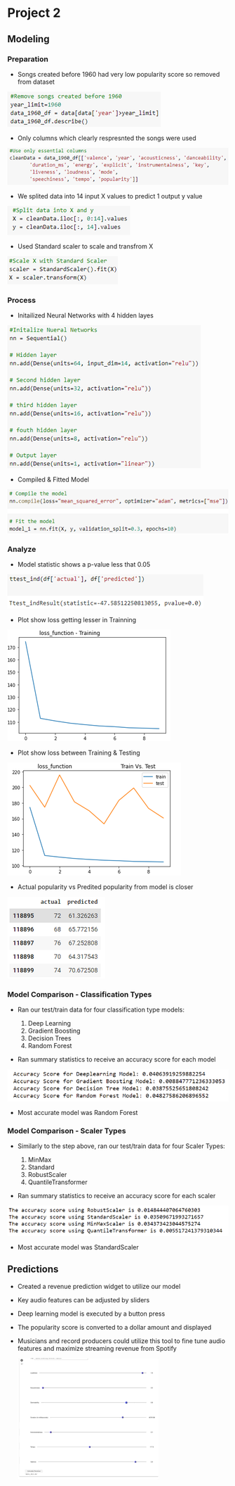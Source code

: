 # Project 2

## Modeling

### Preparation

- Songs created before 1960 had very low popularity score so removed from dataset

![RemoveSongsBefore1960](Resources/images/RemoveSongsBefore1960.PNG)
- Only columns which clearly respresnted the songs were used

![UseOnlyEssentialColumns](Resources/images/UseOnlyEssentialColumns.PNG)
- We splited data into 14 input X values to predict 1 output y value

![SplitDataIntoXandY](Resources/images/SplitDataIntoXandY.PNG)
- Used Standard scaler to scale and transfrom X

![StandardScaler](Resources/images/StandardScaler.PNG)

### Process

- Initailized Neural Networks with 4 hidden layes

![InitalizeNueralNetworks](Resources/images/InitalizeNueralNetworks.PNG)
- Compiled & Fitted Model

![CompileAndFit](Resources/images/CompileAndFit.PNG)

### Analyze
- Model statistic shows a p-value less that 0.05

![Statistics](Resources/images/Statistics.PNG)
- Plot show loss getting lesser in Trainning

![LossFunctionPlot](Resources/images/LossFunctionPlot.png)
- Plot show loss between Training & Testing

![TrainvsTest](Resources/images/TrainvsTest.png)
- Actual popularity vs Predited popularity from model is closer

![ActualvsPredition](Resources/images/ActualvsPredition.PNG)

### Model Comparison - Classification Types
- Ran our test/train data for four classification type models:
    1. Deep Learning
    2. Gradient Boosting
    3. Decision Trees
    4. Random Forest

- Ran summary statistics to receive an accuracy score for each model

![ModelComparison](Resources/images/Model_Comparison.PNG)
- Most accurate model was Random Forest

### Model Comparison - Scaler Types
- Similarly to the step above, ran our test/train data for four Scaler Types:
    1. MinMax
    2. Standard
    3. RobustScaler
    4. QuantileTransformer

- Ran summary statistics to receive an accuracy score for each scaler

![ScalerComparison](Resources/images/ScalerComparison.PNG)
- Most accurate model was StandardScaler

## Predictions
- Created a revenue prediction widget to utilize our model
- Key audio features can be adjusted by sliders
- Deep learning model is executed by a button press
- The popularity score is converted to a dollar amount and displayed
- Musicians and record producers could utilize this tool to fine tune
  audio features and maximize streaming revenue from Spotify
  
  ![RevenueProjectionWidget](Resources/Demo.gif)
